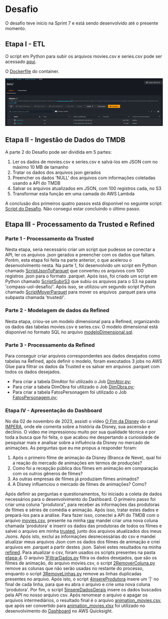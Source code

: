 # Desafio

O desafio teve início na Sprint 7 e está sendo desenvolvido até o presente momento.

## Etapa I - ETL

O script em Python para subir os arquivos movies.csv e series.csv pode ser acessado [aqui](Desafio/etapa-1/Script.py).

O [Dockerfile](etapa-1/Dockerfile) do container.

![Print dos arquivos CSV no S3](etapa-1/Desafio.png)

## Etapa II - Ingestão de Dados do TMDB

A parte 2 do Desafio pode ser dividida em 5 partes:

1. Ler os dados de movies.csv e series.csv e salvá-los em JSON com no máximo 10 MB de tamanho
2. Tratar os dados dos arquivos json gerados
3. Preencher os dados 'NULL' dos arquivos com informações coletadas usando a API do TMDB
4. Salvar os arquivos atualizados em JSON, com 100 registros cada, no S3
5. Transformar esta função em uma camada do AWS Lambda

A conclusão dos primeiros quatro passos está disponível no seguinte script: [Script do Desafio](etapa-2/Desafio-2.py).
Não consegui estar concluindo o último passo.

## Etapa III - Processamento da Trusted e Refined

### Parte 1 - Processamento da Trusted
Nesta etapa, seria necessário criar um script que pudesse se conectar a API, ler os arquivos .json gerados e preencher com os dados que faltam. Porém, esta etapa foi feita na parte anterior, o que acelerou o desenvolvimento nesta. Na parte 1, foi desenvolvido um script em Python chamado [ScriptJsonToParquet](etapa-3/ScriptJsonToParquet.py) que converteu os arquivos com 100 registros .json para o formato .parquet. Após isso, foi criado um script em Python chamado [ScriptSubirS3](etapa-3/ScriptSubirS3.py) que subiu os arquivos para o S3 na pasta 'compass-uol-desafio/'. Após isso, se utilizou um segundo script Python chamado [ScriptMoverParquet](etapa-3/ScriptMoverParquet.py) para mover os arquivos .parquet para uma subpasta chamada 'trusted/'.

### Parte 2 - Modelagem de dados da Refined

Nesta etapa, criou-se um modelo dimensional para a Refined, organizando os dados das tabelas movies.csv e series.csv. O modelo dimensional está disponível no formato SQL no arquivo [modeloDimensional.sql](etapa-3/modeloDimensional.sql).

### Parte 3 - Processamento da Refined

Para conseguir criar arquivos correspondentes aos dados desejados como tabelas na Refined, após definir o modelo, foram executados 3 jobs no AWS Glue para filtrar os dados da Trusted e os salvar em arquivos .parquet com todos os dados desejados.

- Para criar a tabela DimAtor foi utilizado o Job [DimAtor.py](etapa-3/DimAtor.py);
- Para criar a tabela DimObra foi utilizado o Job [DimObra.py](etapa-3/DimObra.py);
- Para criar a tabela FatosPersonagem foi utilizado o Job [FatosPersonagem.py](etapa-3/FatosPersonagem.py);

### Etapa IV - Apresentação do Dashboard

No dia 02 de novembro de 2023, assisti o vídeo [O Fim da Disney](https://www.youtube.com/watch?v=JAg7OQq9vpA) do canal [IMPERA](https://www.youtube.com/@RenatoIMPERA), onde ele comenta sobre a história da Disney, sua ascensão e declínio. O vídeo me impressionou muito por sua qualidade técnica e por toda a busca que foi feita, o que acabou me despertando a curiosidade de pesquisar mais e analisar sobre a influência da Disney no mercado de animações. As perguntas que eu me propus a responder foram:

1. Após o primeiro filme de animação da Disney (Branca de Neve), qual foi a reação do mercado de animações em termos de produções?
2. Como foi a recepção pública dos filmes em animação em comparação com os outros gêneros de filmes?
3. As outras empresas de filmes já produziam filmes animados?
4. A Disney influenciou o mercado de filmes de animações? Como?

Após definir as perguntas e questionamentos, foi iniciado a coleta de dados necessários para o desenvolvimento do Dashboard. O primeiro passo foi criar uma coluna "produtora", para receber as informações das produtoras de filmes e séries de comédia e animação. Após isso, tratar estes dados e prepará-los para a análise. Para fazer isso, conectei a API do TMDB com o arquivo [movies.csv](https://challenger-uol.s3.amazonaws.com/raw/movies.csv), presente na minha [raw](https://challenger-uol.s3.amazonaws.com/raw/) mandei criar uma nova coluna chamada 'produtora' e inserir os dados das produtoras de todos os filmes e salvei o arquivo em minha [trusted](https://challenger-uol.s3.amazonaws.com/trusted/), junto dos arquivos atualizados dos meus Jsons. Após isto, excluí as informações desnecessárias do csv e mandei atualizar meus arquivos Json com os dados dos filmes de animação e criei arquivos em .parquet a partir destes .json. Salvei estes resultados na minha [refined](https://challenger-uol.s3.amazonaws.com/trusted/). 
Para atualizar o csv, foram usados os scripts presentes na pasta [etapa-4](etapa-4/). O arquivo [1FiltrarDados.py](etapa-4/1FiltrarDados.py) filtra os dados desejados, que são os filmes de animação, do arquivo movies.csv, o script [2RemoverColuna.py](etapa-4/2RemoverColuna.py) remove as colunas que não serão usadas no restante do processo, enquanto o script [3RemoveLinhas.py](etapa-4/3RemoveLinhas.py) remove as linhas duplicadas presentes no arquivo. Após isto, o script [4insereProdutora](etapa-4/4insereProdutora) insere um '|' no final de cada linha, para que eu abra o arquivo e crie uma nova coluna 'produtora'. Por fim, o script [5insereDadosGerais](etapa-4/5insereDadosGerais) insere os dados buscados pela API no nosso arquivo csv. Após renomear o arquivo e apagar os arquivos intermediários, o resultado final é o arquivo [animation_movies.csv](etapa-4/animation_movies.csv), que após ser convertido para [animation_movies.xlsx](etapa-4/animation_movies.xlsx) foi utilizado no desenvolvimento do [Dashboard](etapa-4/Dashboard.pdf) no AWS Quicksight.
